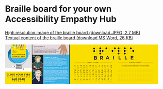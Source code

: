 
# Braille board for your own Accessibility Empathy Hub

[High resolution image of the braille board (download JPEG, 2.7 MB)](HMRC-AccessiblityEmpathyHub-BrailleBoard%20%28High%20Resolution%202.7%20MB%29.jpg)  
[Textual content of the braille board (download MS Word, 26 KB)](HMRC-AccessibilityEmpathyHub-BrailleBoard%20%28MS%20Word%2026%20KB%29.docx)

[![a HM Revenue &amp; Customs Accessibility Empathy Hub Changing People's Perceptions branded braille board with what is braille and pioneers of braille headings and content. The words braille and close your eyes and read written out in braille as well as the braille alphabet and a braille worksheet to write your own](../../assets/images/resources/braille-board-preview.jpg)](HMRC-AccessiblityEmpathyHub-BrailleBoard%20%28High%20Resolution%202.7%20MB%29.jpg)
